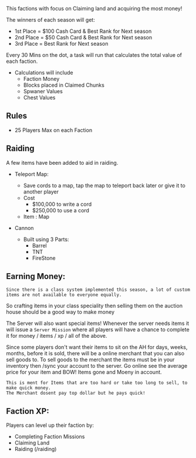 This factions with focus on Claiming land and acquiring the most money! 

The winners of each season will get:
    
 - 1st Place = $100 Cash Card & Best Rank for Next season
 - 2nd Place = $50 Cash Card & Best Rank for Next season
 - 3rd Place = Best Rank for Next season
 
Every 30 Mins on the dot, a task will run that calculates the total value of each faction.

- Calculations will include
    - Faction Money 
    - Blocks placed in Claimed Chunks
    - Spwaner Values
    - Chest Values

Rules
---
- 25 Players Max on each Faction

Raiding
---
A few items have been added to aid in raiding.
- Teleport Map: 
    - Save cords to a map, tap the map to teleport back later or give it to another player
    - Cost 
        - $100,000 to write a cord
        - $250,000 to use a cord
    - Item : Map
    
- Cannon
    - Built using 3 Parts:
         - Barrel
         - TNT
         - FireStone

Earning Money:
---

    Since there is a class system implemented this season, a lot of custom items are not available to everyone equally.
     
 So crafting items in your class speciality then selling them on the auction house should be a good way to make money
 
 The Server will also want special items! Whenever the server needs items it will issue a `Server Mission` where all players will have a chance to complete it for money / items / xp / all of the above.
 
 Since some players don't want their items to sit on the AH for days, weeks, months, before it is sold, there will be a online merchant that you can also sell goods to. To sell goods to the merchant the items must be in your inventory then /sync your account to the server. Go online see the average price for your item and BOW! Items gone and Moeny in account.
    
    This is ment for Items that are too hard or take too long to sell, to make quick money.
    The Merchant dosent pay top dollar but he pays quick!

Faction XP:
---

Players can level up their faction by:
- Completing Faction Missions
- Claiming Land
- Raiding (/raiding)

